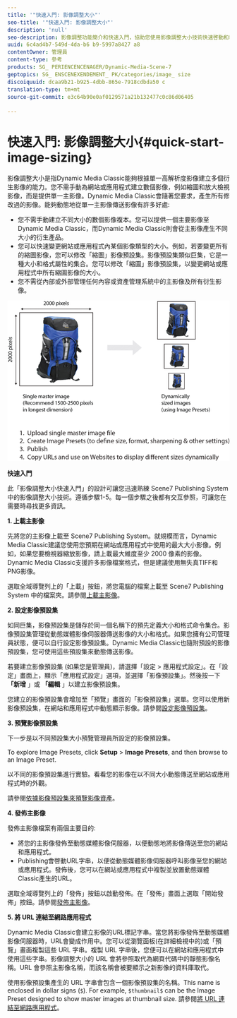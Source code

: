 ```yaml
---
title: '"快速入門: 影像調整大小"'
seo-title: '"快速入門: 影像調整大小"'
description: 'null'
seo-description: 影像調整功能簡介和快速入門，協助您使用影像調整大小技術快速啓動和執行。
uuid: 6c4ad4b7-549d-4da-b6 b9-5997a8427 a8
contentOwner: 管理員
content-type: 參考
products: SG_ PERIENCENCENAGER/Dynamic-Media-Scene-7
geptopics: SG_ ENSCENEXENDEMENT_ PK/categories/image_ size
discoiquuid: dcaa9b21-b925-4dbb-865e-7918cdbda50 c
translation-type: tm+mt
source-git-commit: e3c64b90e0af0129571a21b132477c0c86d06405

---
```



# 快速入門: 影像調整大小{#quick-start-image-sizing}

影像調整大小是指Dynamic Media Classic能夠根據單一高解析度影像建立多個衍生影像的能力。您不需手動為網站或應用程式建立數個影像，例如縮圖和放大檢視影像，而是提供單一主影像。Dynamic Media Classic會隨著您要求，產生所有修改過的影像。能夠動態地從單一主影像傳送影像有許多好處:

* 您不需手動建立不同大小的數個影像複本。您可以提供一個主要影像至Dynamic Media Classic，而Dynamic Media Classic則會從主影像產生不同大小的衍生產品。
* 您可以快速變更網站或應用程式內某個影像類型的大小。例如，若要變更所有的縮圖影像，您可以修改「縮圖」影像預設集。影像預設集類似巨集，它是一種大小和格式屬性的集合。您可以修改「縮圖」影像預設集，以變更網站或應用程式中所有縮圖影像的大小。
* 您不需從內部或外部管理任何內容或資產管理系統中的主影像及所有衍生影像。

![您可以建立不同於相同高解析度主檔案的多個衍生影像。](/help/assets/is_derivative_sizes_popup.png)

**快速入門**

此「影像調整大小快速入門」的設計可讓您迅速熟練 Scene7 Publishing System 中的影像調整大小技術。遵循步驟1-5。每一個步驟之後都有交互參照，可讓您在需要時尋找更多資訊。

**1. 上載主影像**

先將您的主影像上載至 Scene7 Publishing System。就規模而言，Dynamic Media Classic建議您使用您預期在網站或應用程式中使用的最大大小影像。例如，如果您要檢視器縮放影像，請上載最大維度至少 2000 像素的影像。Dynamic Media Classic支援許多影像檔案格式，但是建議使用無失真TIFF和PNG影像。

選取全域導覽列上的「上載」按鈕，將您電腦的檔案上載至 Scene7 Publishing System 中的檔案夾。請參閱[上載主影像](uploading-master-images.md#uploading_master_images)。

**2. 設定影像預設集**

如同巨集，影像預設集是儲存於同一個名稱下的預先定義大小和格式命令集合。影像預設集管理從動態媒體影像伺服器傳送影像的大小和格式。如果您擁有公司管理員狀態，便可以自行設定影像預設集。Dynamic Media Classic也隨附預設的影像預設集，您可使用這些預設集來動態傳送影像。

若要建立影像預設集 (如果您是管理員)，請選擇「設定 &gt; 應用程式設定」。在「設定」畫面上，顯示「應用程式設定」選項，並選擇「影像預設集」。然後按一下 **「新增** 」或 **「編輯** 」以建立影像預設集。

您建立的影像預設集會增加至「預覽」畫面的「影像預設集」選單。您可以使用新影像預設集，在網站和應用程式中動態顯示影像。請參閱[設定影像預設集](setting-image-presets.md#setting_up_image_presets)。

**3. 預覽影像預設集**

下一步是以不同預設集大小預覽管理員所設定的影像預設集。

To explore Image Presets, click **Setup** &gt; **Image Presets**, and then browse to an Image Preset.

以不同的影像預設集進行實驗。看看您的影像在以不同大小動態傳送至網站或應用程式時的外觀。

請參閱[依據影像預設集來預覽影像資產](previewing-asset.md#previewing_an_image_asset_based_on_its_image_preset)。

**4. 發佈主影像**

發佈主影像檔案有兩個主要目的:

* 將您的主影像發佈至動態媒體影像伺服器，以便動態地將影像傳送至您的網站和應用程式。
* Publishing會啓動URL字串，以便從動態媒體影像伺服器呼叫影像至您的網站或應用程式。發佈後，您可以在網站或應用程式中複製並放置動態媒體Classic產生的URL。

選取全域導覽列上的「發佈」按鈕以啟動發佈。在「發佈」畫面上選取「開始發佈」按鈕。請參閱[發佈主影像](publishing-master-images.md#publishing_master_images)。

**5. 將 URL 連結至網路應用程式**

Dynamic Media Classic會建立影像的URL標記字串。當您將影像發佈至動態媒體影像伺服器時，URL會變成作用中。您可以從瀏覽面板(在詳細檢視中的)或「預覽」畫面複製這些 URL 字串。複製 URL 字串後，您便可以在網站和應用程式中使用這些字串。影像調整大小的 URL 會將參照取代為網頁代碼中的靜態影像名稱。URL 會參照主影像名稱，而該名稱會被要顯示之新影像的資料庫取代。

使用影像預設集產生的 URL 字串會包含一個影像預設集的名稱。This name is enclosed in dollar signs (`$`). For example, `$thumbnail$` can be the Image Preset designed to show master images at thumbnail size. 請參閱[將 URL 連結至網路應用程式](linking-urls-web-application.md#linking_urls_to_your_web_application)。
